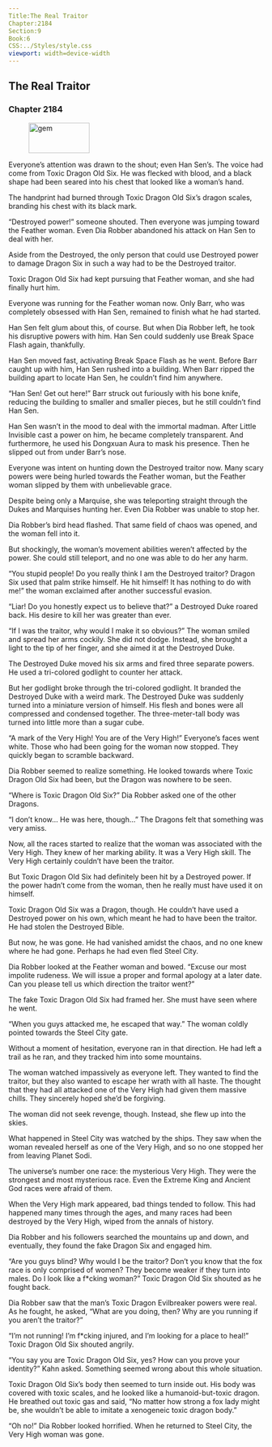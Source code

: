 ```yaml
---
Title:The Real Traitor 
Chapter:2184 
Section:9 
Book:6 
CSS:../Styles/style.css 
viewport: width=device-width
---
```

  
## The Real Traitor
### Chapter 2184
  
<figure>
	<img src="../Images/gem.gif" alt="gem" id="gem" width="120" height="60" />
</figure>
  

  
Everyone’s attention was drawn to the shout; even Han Sen’s. The voice had come from Toxic Dragon Old Six. He was flecked with blood, and a black shape had been seared into his chest that looked like a woman’s hand.

The handprint had burned through Toxic Dragon Old Six’s dragon scales, branding his chest with its black mark.

“Destroyed power!” someone shouted. Then everyone was jumping toward the Feather woman. Even Dia Robber abandoned his attack on Han Sen to deal with her.

Aside from the Destroyed, the only person that could use Destroyed power to damage Dragon Six in such a way had to be the Destroyed traitor.

Toxic Dragon Old Six had kept pursuing that Feather woman, and she had finally hurt him.

Everyone was running for the Feather woman now. Only Barr, who was completely obsessed with Han Sen, remained to finish what he had started.

Han Sen felt glum about this, of course. But when Dia Robber left, he took his disruptive powers with him. Han Sen could suddenly use Break Space Flash again, thankfully.

Han Sen moved fast, activating Break Space Flash as he went. Before Barr caught up with him, Han Sen rushed into a building. When Barr ripped the building apart to locate Han Sen, he couldn’t find him anywhere.

“Han Sen! Get out here!” Barr struck out furiously with his bone knife, reducing the building to smaller and smaller pieces, but he still couldn’t find Han Sen.

Han Sen wasn’t in the mood to deal with the immortal madman. After Little Invisible cast a power on him, he became completely transparent. And furthermore, he used his Dongxuan Aura to mask his presence. Then he slipped out from under Barr’s nose.

Everyone was intent on hunting down the Destroyed traitor now. Many scary powers were being hurled towards the Feather woman, but the Feather woman slipped by them with unbelievable grace.

Despite being only a Marquise, she was teleporting straight through the Dukes and Marquises hunting her. Even Dia Robber was unable to stop her.

Dia Robber’s bird head flashed. That same field of chaos was opened, and the woman fell into it.

But shockingly, the woman’s movement abilities weren’t affected by the power. She could still teleport, and no one was able to do her any harm.

“You stupid people! Do you really think I am the Destroyed traitor? Dragon Six used that palm strike himself. He hit himself! It has nothing to do with me!” the woman exclaimed after another successful evasion.

“Liar! Do you honestly expect us to believe that?” a Destroyed Duke roared back. His desire to kill her was greater than ever.

“If I was the traitor, why would I make it so obvious?” The woman smiled and spread her arms cockily. She did not dodge. Instead, she brought a light to the tip of her finger, and she aimed it at the Destroyed Duke.

The Destroyed Duke moved his six arms and fired three separate powers. He used a tri-colored godlight to counter her attack.

But her godlight broke through the tri-colored godlight. It branded the Destroyed Duke with a weird mark. The Destroyed Duke was suddenly turned into a miniature version of himself. His flesh and bones were all compressed and condensed together. The three-meter-tall body was turned into little more than a sugar cube.

“A mark of the Very High! You are of the Very High!” Everyone’s faces went white. Those who had been going for the woman now stopped. They quickly began to scramble backward.

Dia Robber seemed to realize something. He looked towards where Toxic Dragon Old Six had been, but the Dragon was nowhere to be seen.

“Where is Toxic Dragon Old Six?” Dia Robber asked one of the other Dragons.

“I don’t know… He was here, though…” The Dragons felt that something was very amiss.

Now, all the races started to realize that the woman was associated with the Very High. They knew of her marking ability. It was a Very High skill. The Very High certainly couldn’t have been the traitor.

But Toxic Dragon Old Six had definitely been hit by a Destroyed power. If the power hadn’t come from the woman, then he really must have used it on himself.

Toxic Dragon Old Six was a Dragon, though. He couldn’t have used a Destroyed power on his own, which meant he had to have been the traitor. He had stolen the Destroyed Bible.

But now, he was gone. He had vanished amidst the chaos, and no one knew where he had gone. Perhaps he had even fled Steel City.

Dia Robber looked at the Feather woman and bowed. “Excuse our most impolite rudeness. We will issue a proper and formal apology at a later date. Can you please tell us which direction the traitor went?”

The fake Toxic Dragon Old Six had framed her. She must have seen where he went.

“When you guys attacked me, he escaped that way.” The woman coldly pointed towards the Steel City gate.

Without a moment of hesitation, everyone ran in that direction. He had left a trail as he ran, and they tracked him into some mountains.

The woman watched impassively as everyone left. They wanted to find the traitor, but they also wanted to escape her wrath with all haste. The thought that they had all attacked one of the Very High had given them massive chills. They sincerely hoped she’d be forgiving.

The woman did not seek revenge, though. Instead, she flew up into the skies.

What happened in Steel City was watched by the ships. They saw when the woman revealed herself as one of the Very High, and so no one stopped her from leaving Planet Sodi.

The universe’s number one race: the mysterious Very High. They were the strongest and most mysterious race. Even the Extreme King and Ancient God races were afraid of them.

When the Very High mark appeared, bad things tended to follow. This had happened many times through the ages, and many races had been destroyed by the Very High, wiped from the annals of history.

Dia Robber and his followers searched the mountains up and down, and eventually, they found the fake Dragon Six and engaged him.

“Are you guys blind? Why would I be the traitor? Don’t you know that the fox race is only comprised of women? They become weaker if they turn into males. Do I look like a f*cking woman?” Toxic Dragon Old Six shouted as he fought back.

Dia Robber saw that the man’s Toxic Dragon Evilbreaker powers were real. As he fought, he asked, “What are you doing, then? Why are you running if you aren’t the traitor?”

“I’m not running! I’m f*cking injured, and I’m looking for a place to heal!” Toxic Dragon Old Six shouted angrily.

“You say you are Toxic Dragon Old Six, yes? How can you prove your identity?” Kahn asked. Something seemed wrong about this whole situation.

Toxic Dragon Old Six’s body then seemed to turn inside out. His body was covered with toxic scales, and he looked like a humanoid-but-toxic dragon. He breathed out toxic gas and said, “No matter how strong a fox lady might be, she wouldn’t be able to imitate a xenogeneic toxic dragon body.”

“Oh no!” Dia Robber looked horrified. When he returned to Steel City, the Very High woman was gone.